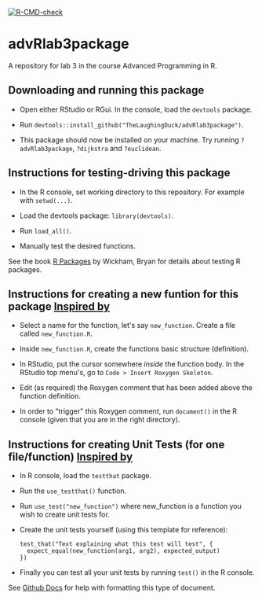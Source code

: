 [![R-CMD-check](https://github.com/TheLaughingDuck/advRlab3package/actions/workflows/R-CMD-check.yaml/badge.svg)](https://github.com/TheLaughingDuck/advRlab3package/actions/workflows/R-CMD-check.yaml)

# advRlab3package
A repository for lab 3 in the course Advanced Programming in R.

## Downloading and running this package
* Open either RStudio or RGui. In the console, load the `devtools` package.

* Run `devtools::install_github("TheLaughingDuck/advRlab3package")`.

* This package should now be installed on your machine. Try running `?advRlab3package`, `?dijkstra` and `?euclidean`.

## Instructions for testing-driving this package

* In the R console, set working directory to this repository. For example with `setwd(...)`.

* Load the devtools package: `library(devtools)`.

* Run `load_all()`.

* Manually test the desired functions.

See the book [R Packages](https://r-pkgs.org/whole-game.html#sec-whole-game-load-all) by Wickham, Bryan for details about testing R packages.

## Instructions for creating a new funtion for this package [Inspired by](https://r-pkgs.org/whole-game.html#sec-whole-game-document)

* Select a name for the function, let's say `new_function`. Create a file called `new_function.R`.

* Inside `new_function.R`, create the functions basic structure (definition).

* In RStudio, put the cursor somewhere *inside* the function body. In the RStudio top menu's, go to `Code > Insert Roxygen Skeleton`.

* Edit (as required) the Roxygen comment that has been added above the function definition.

* In order to "trigger" this Roxygen comment, run `document()` in the R console (given that you are in the right directory).

## Instructions for creating Unit Tests (for one file/function) [Inspired by](https://r-pkgs.org/whole-game.html#sec-whole-game-document)

* In R console, load the `testthat` package.

* Run the `use_testthat()` function.

* Run `use_test("new_function")` where new_function is a function you wish to create unit tests for.

* Create the unit tests yourself (using this template for reference):
  ```
  test_that("Text explaining what this test will test", {
    expect_equal(new_function(arg1, arg2), expected_output)
  })
  ```

* Finally you can test all your unit tests by running `test()` in the R console.


See [Github Docs](https://docs.github.com/en/get-started/writing-on-github/getting-started-with-writing-and-formatting-on-github/basic-writing-and-formatting-syntax) for help with formatting this type of document.
